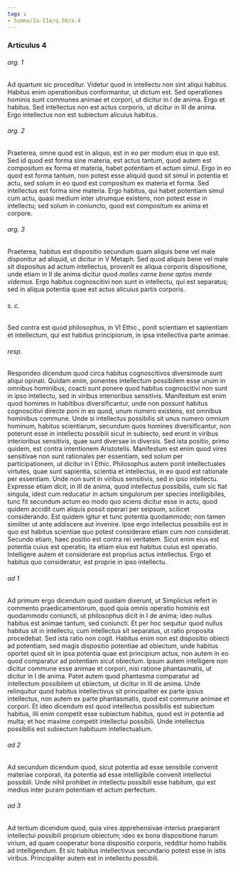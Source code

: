 ```yaml
---
tags : 
- Summa/Ia-IIæ/q.50/a.4
---
```


### Articulus 4

###### arg. 1
Ad quartum sic proceditur. Videtur quod in intellectu non sint aliqui habitus. Habitus enim operationibus conformantur, ut dictum est. Sed operationes hominis sunt communes animae et corpori, ut dicitur in I de anima. Ergo et habitus. Sed intellectus non est actus corporis, ut dicitur in III de anima. Ergo intellectus non est subiectum alicuius habitus.

###### arg. 2
Praeterea, omne quod est in aliquo, est in eo per modum eius in quo est. Sed id quod est forma sine materia, est actus tantum, quod autem est compositum ex forma et materia, habet potentiam et actum simul. Ergo in eo quod est forma tantum, non potest esse aliquid quod sit simul in potentia et actu, sed solum in eo quod est compositum ex materia et forma. Sed intellectus est forma sine materia. Ergo habitus, qui habet potentiam simul cum actu, quasi medium inter utrumque existens, non potest esse in intellectu; sed solum in coniuncto, quod est compositum ex anima et corpore.

###### arg. 3
Praeterea, habitus est dispositio secundum quam aliquis bene vel male disponitur ad aliquid, ut dicitur in V Metaph. Sed quod aliquis bene vel male sit dispositus ad actum intellectus, provenit ex aliqua corporis dispositione, unde etiam in II de anima dicitur quod *molles carne bene aptos mente videmus*. Ergo habitus cognoscitivi non sunt in intellectu, qui est separatus; sed in aliqua potentia quae est actus alicuius partis corporis.

###### s. c.
Sed contra est quod philosophus, in VI Ethic., ponit scientiam et sapientiam et intellectum, qui est habitus principiorum, in ipsa intellectiva parte animae.

###### resp.
Respondeo dicendum quod circa habitus cognoscitivos diversimode sunt aliqui opinati. Quidam enim, ponentes intellectum possibilem esse unum in omnibus hominibus, coacti sunt ponere quod habitus cognoscitivi non sunt in ipso intellectu, sed in viribus interioribus sensitivis. Manifestum est enim quod homines in habitibus diversificantur, unde non possunt habitus cognoscitivi directe poni in eo quod, unum numero existens, est omnibus hominibus commune. Unde si intellectus possibilis sit unus numero omnium hominum, habitus scientiarum, secundum quos homines diversificantur, non poterunt esse in intellectu possibili sicut in subiecto, sed erunt in viribus interioribus sensitivis, quae sunt diversae in diversis. Sed ista positio, primo quidem, est contra intentionem Aristotelis. Manifestum est enim quod vires sensitivae non sunt rationales per essentiam, sed solum per participationem, ut dicitur in I Ethic. Philosophus autem ponit intellectuales virtutes, quae sunt sapientia, scientia et intellectus, in eo quod est rationale per essentiam. Unde non sunt in viribus sensitivis, sed in ipso intellectu. Expresse etiam dicit, in III de anima, quod intellectus possibilis, cum sic fiat singula, idest cum reducatur in actum singulorum per species intelligibiles, tunc fit secundum actum eo modo quo sciens dicitur esse in actu, quod quidem accidit cum aliquis possit operari per seipsum, scilicet considerando. Est quidem igitur et tunc potentia quodammodo; non tamen similiter ut ante addiscere aut invenire. Ipse ergo intellectus possibilis est in quo est habitus scientiae quo potest considerare etiam cum non considerat. Secundo etiam, haec positio est contra rei veritatem. Sicut enim eius est potentia cuius est operatio, ita etiam eius est habitus cuius est operatio. Intelligere autem et considerare est proprius actus intellectus. Ergo et habitus quo consideratur, est proprie in ipso intellectu.

###### ad 1
Ad primum ergo dicendum quod quidam dixerunt, ut Simplicius refert in commento praedicamentorum, quod quia omnis operatio hominis est quodammodo coniuncti, ut philosophus dicit in I de anima; ideo nullus habitus est animae tantum, sed coniuncti. Et per hoc sequitur quod nullus habitus sit in intellectu, cum intellectus sit separatus, ut ratio proposita procedebat. Sed ista ratio non cogit. Habitus enim non est dispositio obiecti ad potentiam, sed magis dispositio potentiae ad obiectum, unde habitus oportet quod sit in ipsa potentia quae est principium actus, non autem in eo quod comparatur ad potentiam sicut obiectum. Ipsum autem intelligere non dicitur commune esse animae et corpori, nisi ratione phantasmatis, ut dicitur in I de anima. Patet autem quod phantasma comparatur ad intellectum possibilem ut obiectum, ut dicitur in III de anima. Unde relinquitur quod habitus intellectivus sit principaliter ex parte ipsius intellectus, non autem ex parte phantasmatis, quod est commune animae et corpori. Et ideo dicendum est quod intellectus possibilis est subiectum habitus, illi enim competit esse subiectum habitus, quod est in potentia ad multa; et hoc maxime competit intellectui possibili. Unde intellectus possibilis est subiectum habituum intellectualium.

###### ad 2
Ad secundum dicendum quod, sicut potentia ad esse sensibile convenit materiae corporali, ita potentia ad esse intelligibile convenit intellectui possibili. Unde nihil prohibet in intellectu possibili esse habitum, qui est medius inter puram potentiam et actum perfectum.

###### ad 3
Ad tertium dicendum quod, quia vires apprehensivae interius praeparant intellectui possibili proprium obiectum; ideo ex bona dispositione harum virium, ad quam cooperatur bona dispositio corporis, redditur homo habilis ad intelligendum. Et sic habitus intellectivus secundario potest esse in istis viribus. Principaliter autem est in intellectu possibili.

